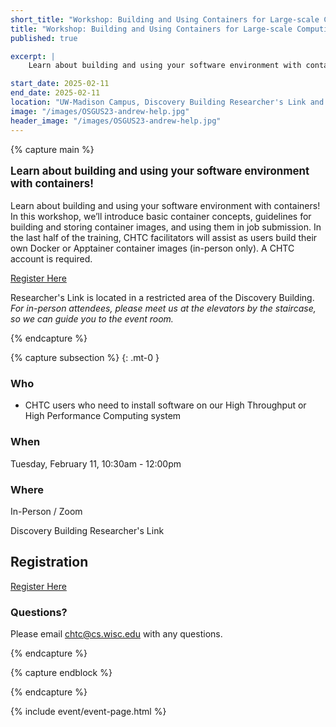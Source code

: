 ```yaml
---
short_title: "Workshop: Building and Using Containers for Large-scale Computing"
title: "Workshop: Building and Using Containers for Large-scale Computing"
published: true

excerpt: |
    Learn about building and using your software environment with containers!

start_date: 2025-02-11
end_date: 2025-02-11
location: "UW-Madison Campus, Discovery Building Researcher's Link and Virtually"
image: "/images/OSGUS23-andrew-help.jpg"
header_image: "/images/OSGUS23-andrew-help.jpg"
---
```


{% capture main %}

<p style="font-size: larger; font-weight: bold;">Learn about building and using your software environment with containers!</p>


Learn about building and using your software environment with containers! In this workshop, we’ll introduce basic container concepts, guidelines for building and storing container images, and using them in job submission. In the last half of the training, CHTC facilitators will assist as users build their own Docker or Apptainer container images (in-person only). A CHTC account is required.

[Register Here](https://docs.google.com/forms/d/e/1FAIpQLSdmkVtOBtocgX57RmShjhzRuhNAeuBhU8iUXOXOWLY6AQUAug/viewform)

Researcher's Link is located in a restricted area of the Discovery Building. *For in-person attendees, please meet us at the elevators by the staircase, so we can guide you to the event room.*

{% endcapture %}

{% capture subsection %}
{: .mt-0 }

### Who

* CHTC users who need to install software on our High Throughput or High Performance Computing system

### When

Tuesday, February 11, 10:30am - 12:00pm

### Where

In-Person / Zoom

Discovery Building Researcher's Link

## Registration

[Register Here](https://docs.google.com/forms/d/e/1FAIpQLSdmkVtOBtocgX57RmShjhzRuhNAeuBhU8iUXOXOWLY6AQUAug/viewform)

### Questions?

Please email <chtc@cs.wisc.edu> with any questions.

{% endcapture %}

{% capture endblock %}


{% endcapture %}

{% include event/event-page.html %}
